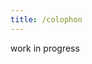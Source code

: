 ```yaml
---
title: /colophon
---
```


<article class=„yellow“ style=„text-align: center;“>
  work in progress
</article>